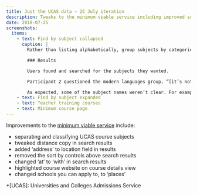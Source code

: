 ```yaml
---
title: Just the UCAS data – 25 July iteration
description: Tweaks to the minimum viable service including improved subject selection.
date: 2018-07-25
screenshots:
  items:
    - text: Find by subject collapsed
      caption: |
        Rather than listing alphabetically, group subjects by categories.

        ### Results

        Users found and searched for the subjects they wanted.

        Participant 2 questioned the modern languages group, “[it’s not clear if modern languages is primary or secondary or both](https://lookback.io/watch/QCBC3KYjNxtEuQH5R?t=15m21s)”

        As expected, some of the subject names weren’t clear. For example: “[I’m not sure what Social science means](https://lookback.io/watch/QCBC3KYjNxtEuQH5R?t=16m22s)”
    - text: Find by subject expanded
    - text: Teacher training courses
    - text: Minimum course page
---
```


Improvements to the [minimum viable service](/find-teacher-training/all-courses-minimum) include:

- separating and classifying UCAS course subjects
- tweaked distance copy in search results
- added ‘address’ to location field in results
- removed the sort by controls above search results
- changed ‘at’ to ‘with’ in search results
- highlighted course website on course details view
- changed schools you can apply to, to ‘places’

*[UCAS]: Universities and Colleges Admissions Service
